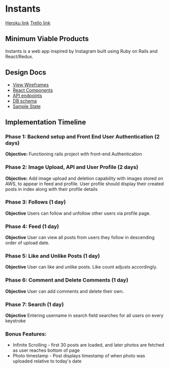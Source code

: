 # Instants

[Heroku link][heroku]
[Trello link][trello]

[heroku]: https://instants.herokuapp.com/
[trello]: https://trello.com/b/mLegvxFJ/instants-full-stack


## Minimum Viable Products

Instants is a web app inspired by Instagram built using Ruby on Rails and React/Redux.

## Design Docs
* [View Wireframes][wireframes]
* [React Components][components]
* [API endpoints][api-endpoints]
* [DB schema][schema]
* [Sample State][sample-state]

[wireframes]: wireframes
[components]: component-hierarchy.md
[sample-state]: sample-state.md
[api-endpoints]: api-endpoints.md
[schema]: schema.md

## Implementation Timeline

### Phase 1: Backend setup and Front End User Authentication (2 days)

**Objective:** Functioning rails project with front-end Authentication

### Phase 2: Image Upload, API and User Profile (2 days)

**Objective:** Add image upload and deletion capability with images stored on AWS, to appear in feed and profile. User profile should display their created posts in index along with their profile details

### Phase 3: Follows (1 day)

**Objective** Users can follow and unfollow other users via profile page.

### Phase 4: Feed (1 day)

**Objective** User can view all posts from users they follow in descending order of upload date.

### Phase 5: Like and Unlike Posts (1 day)

**Objective** User can like and unlike posts. Like count adjusts accordingly.

### Phase 6: Comment and Delete Comments (1 day)

**Objective** User can add comments and delete their own.

### Phase 7: Search (1 day)

**Objective** Entering username in search field searches for all users on every keystroke

### Bonus Features:

* Infinite Scrolling - first 30 posts are loaded, and later photos are fetched as user reaches bottom of page
* Photo timestamp - Post displays timestamp of when photo was uploaded relative to today's date
